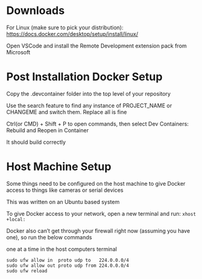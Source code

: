 # Downloads
For Linux (make sure to pick your distribution): https://docs.docker.com/desktop/setup/install/linux/

Open VSCode and install the Remote Development extension pack from Microsoft

# Post Installation Docker Setup
Copy the .devcontainer folder into the top level of your repository

Use the search feature to find any instance of PROJECT_NAME or CHANGEME and switch them. Replace all is fine

Ctrl(or CMD) + Shift + P to open commands, then select Dev Containers: Rebuild and Reopen in Container

It should build correctly

# Host Machine Setup
Some things need to be configured on the host machine to give Docker access to things like cameras or serial devices

This was written on an Ubuntu based system

To give Docker access to your network, open a new terminal and run: `xhost +local:`

Docker also can’t get through your firewall right now (assuming you have one), so run the below commands

one at a time in the host computers terminal
```
sudo ufw allow in  proto udp to   224.0.0.0/4
sudo ufw allow out proto udp from 224.0.0.0/4
sudo ufw reload 
```